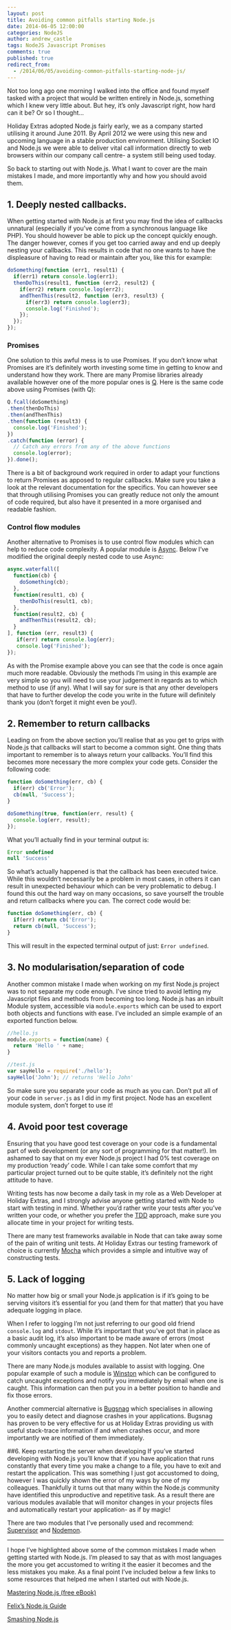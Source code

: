 ```yaml
---
layout: post
title: Avoiding common pitfalls starting Node.js
date: 2014-06-05 12:00:00
categories: NodeJS
author: andrew_castle
tags: NodeJS Javascript Promises
comments: true
published: true
redirect_from: 
  - /2014/06/05/avoiding-common-pitfalls-starting-node-js/
---
```


Not too long ago one morning I walked into the office and found myself tasked with a project that would be written entirely in Node.js, something which I knew very little about. But hey, it’s only Javascript right, how hard can it be? Or so I thought…

Holiday Extras adopted Node.js fairly early, we as a company started utilising it around June 2011. By April 2012 we were using this new and upcoming language in a stable production environment. Utilising Socket IO and Node.js we were able to deliver vital call information directly to web browsers within our company call centre- a system still being used today.

So back to starting out with Node.js. What I want to cover are the main mistakes I made, and more importantly why and how you should avoid them.

## 1. Deeply nested callbacks.
When getting started with Node.js at first you may find the idea of callbacks unnatural (especially if you’ve come from a synchronous language like PHP). You should however be able to pick up the concept quickly enough. The danger however, comes if you get too carried away and end up deeply nesting your callbacks. This results in code that no one wants to have the displeasure of having to read or maintain after you, like this for example:

```javascript
doSomething(function (err1, result1) {
  if(err1) return console.log(err1);
  thenDoThis(result1, function (err2, result2) {
    if(err2) return console.log(err2);
    andThenThis(result2, function (err3, result3) {
      if(err3) return console.log(err3);
      console.log('Finished');
    });
  });
});
```

### Promises
One solution to this awful mess is to use Promises. If you don’t know what Promises are it’s definitely worth investing some time in getting to know and understand how they work. There are many Promise libraries already available however one of the more popular ones is [Q](https://github.com/kriskowal/q). Here is the same code above using Promises (with Q):

```javascript
Q.fcall(doSomething)
.then(thenDoThis)
.then(andThenThis)
.then(function (result3) {
  console.log('Finished');
})
.catch(function (error) {
  // Catch any errors from any of the above functions
  console.log(error);
}).done();
```

There is a bit of background work required in order to adapt your functions to return Promises as apposed to regular callbacks. Make sure you take a look at the relevant documentation for the specifics. You can however see that through utilising Promises you can greatly reduce not only the amount of code required, but also have it presented in a more organised and readable fashion.

### Control flow modules
Another alternative to Promises is to use control flow modules which can help to reduce code complexity. A popular module is [Async](https://github.com/caolan/async). Below I’ve modified the original deeply nested code to use Async:

```javascript
async.waterfall([
  function(cb) {
    doSomething(cb);
  },
  function(result1, cb) {
    thenDoThis(result1, cb);
  },
  function(result2, cb) {
    andThenThis(result2, cb);
  }
], function (err, result3) {
   if(err) return console.log(err);
   console.log('Finished');
});
```

As with the Promise example above you can see that the code is once again much more readable. Obviously the methods I’m using in this example are very simple so you will need to use your judgement in regards as to which method to use (if any). What I will say for sure is that any other developers that have to further develop the code you write in the future will definitely thank you (don’t forget it might even be you!).

## 2. Remember to return callbacks
Leading on from the above section you’ll realise that as you get to grips with Node.js that callbacks will start to become a common sight. One thing thats important to remember is to always return your callbacks. You’ll find this becomes more necessary the more complex your code gets. Consider the following code:

```javascript
function doSomething(err, cb) {
  if(err) cb('Error');
  cb(null, 'Success');
}

doSomething(true, function(err, result) {
  console.log(err, result);
});
```

What you’ll actually find in your terminal output is:

```javascript
Error undefined
null 'Success'
```

So what’s actually happened is that the callback has been executed twice. While this wouldn’t necessarily be a problem in most cases, in others it can result in unexpected behaviour which can be very problematic to debug. I found this out the hard way on many occasions, so save yourself the trouble and return callbacks where you can. The correct code would be:

```javascript
function doSomething(err, cb) {
  if(err) return cb('Error');
  return cb(null, 'Success');
}
```

This will result in the expected terminal output of just: `Error undefined`.

## 3. No modularisation/separation of code
Another common mistake I made when working on my first Node.js project was to not separate my code enough. I’ve since tried to avoid letting my Javascript files and methods from becoming too long. Node.js has an inbuilt Module system, accessible via `module.exports` which can be used to export both objects and functions with ease. I’ve included an simple example of an exported function below.


```javascript
//hello.js
module.exports = function(name) {
  return 'Hello ' + name;
}
```

```javascript
//test.js
var sayHello = require('./hello');
sayHello('John'); // returns 'Hello John'
```

So make sure you separate your code as much as you can. Don’t put all of your code in `server.js` as I did in my first project. Node has an excellent module system, don’t forget to use it!


## 4. Avoid poor test coverage
Ensuring that you have good test coverage on your code is a fundamental part of web development (or any sort of programming for that matter!). Im ashamed to say that on my ever Node.js project I had 0% test coverage on my production ‘ready’ code. While I can take some comfort that my particular project turned out to be quite stable, it’s definitely not the right attitude to have.

Writing tests has now become a daily task in my role as a Web Developer at Holiday Extras, and I strongly advise anyone getting started with Node to start with testing in mind. Whether you’d rather write your tests after you’ve written your code, or whether you prefer the [TDD](http://en.wikipedia.org/wiki/Test-driven_development) approach, make sure you allocate time in your project for writing tests.

There are many test frameworks available in Node that can take away some of the pain of writing unit tests. At Holiday Extras our testing framework of choice is currently [Mocha](Mochahttp://mochajs.org/) which provides a simple and intuitive way of constructing tests.

## 5. Lack of logging
No matter how big or small your Node.js application is if it’s going to be serving visitors it’s essential for you (and them for that matter) that you have adequate logging in place.

When I refer to logging I’m not just referring to our good old friend `console.log` and `stdout`. While it’s important that you’ve got that in place as a basic audit log, it’s also important to be made aware of errors (most commonly uncaught exceptions) as they happen. Not later when one of your visitors contacts you and reports a problem.

There are many Node.js modules available to assist with logging. One popular example of such a module is [Winston](https://github.com/flatiron/winston) which can be configured to catch uncaught exceptions and notify you immediately by email when one is caught. This information can then put you in a better position to handle and fix those errors.

Another commercial alternative is [Bugsnag](https://bugsnag.com) which specialises in allowing you to easily detect and diagnose crashes in your applications. Bugsnag has proven to be very effective for us at Holiday Extras providing us with useful stack-trace information if and when crashes occur, and more importantly we are notified of them immediately.

##6. Keep restarting the server when developing
If you’ve started developing with Node.js you’ll know that if you have application that runs constantly that every time you make a change to a file, you have to exit and restart the application. This was something I just got accustomed to doing, however I was quickly shown the error of my ways by one of my colleagues. Thankfully it turns out that many within the Node.js community have identified this unproductive and repetitive task. As a result there are various modules available that will monitor changes in your projects files and automatically restart your application- as if by magic!

There are two modules that I’ve personally used and recommend: [Supervisor](https://github.com/isaacs/node-supervisor) and [Nodemon](http://nodemon.io/).

- - -

I hope I’ve highlighted above some of the common mistakes I made when getting started with Node.js. I’m pleased to say that as with most languages the more you get accustomed to writing it the easier it becomes and the less mistakes you make. As a final point I’ve included below a few links to some resources that helped me when I started out with Node.js.

[Mastering Node.js (free eBook)](https://github.com/tj/masteringnode)

[Felix’s Node.js Guide](http://nodeguide.com/)

[Smashing Node.js](http://smashingnode.com/)